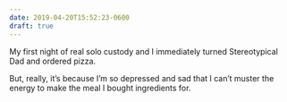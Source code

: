 ```yaml
---
date: 2019-04-20T15:52:23-0600
draft: true
---
```




My first night of real solo custody and I immediately turned Stereotypical Dad and ordered pizza.

But, really, it’s because I’m so depressed and sad that I can’t muster the energy to make the meal I bought ingredients for.



